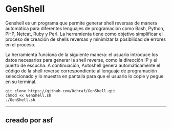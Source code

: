 # GenShell
Genshell es un programa que permite generar shell reversas de manera automática para diferentes lenguajes de programación como Bash, Python, PHP, Netcat, Ruby y Perl. La herramienta tiene como objetivo simplificar el proceso de creación de shells reversas y minimizar la posibilidad de errores en el proceso.

La herramienta funciona de la siguiente manera: el usuario introduce los datos necesarios para generar la shell reverse, como la dirección IP y el puerto de escucha. A continuación, Autoshell genera automáticamente el código de la shell reverse correspondiente al lenguaje de programación seleccionado y lo muestra en pantalla para que el usuario lo copie y pegue en su terminal.
```
git clone https://github.com/0chraf/GenShell.git
chmod +x GenShell.sh 
./GenShell.sh
```
-----------------
creado por asf  
-----------------
